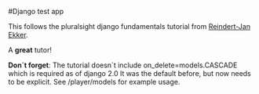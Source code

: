 #Django test app

This follows the pluralsight django fundamentals tutorial from [Reindert-Jan Ekker](https://app.pluralsight.com/profile/author/reindertjan-ekker).

A **great** tutor!

**Don´t forget**:
The tutorial doesn´t include
on_delete=models.CASCADE
which is required as of django 2.0
It was the default before, but now needs to be explicit.  See /player/models for example usage.